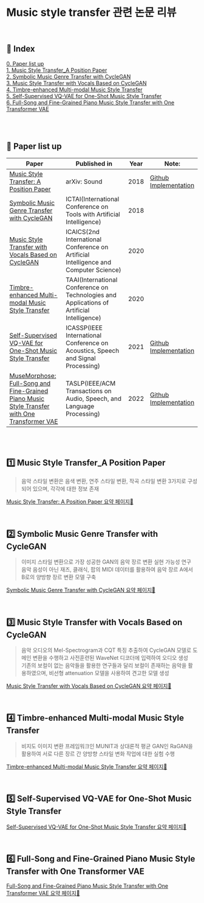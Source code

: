# Music style transfer 관련 논문 리뷰  
<br/>

## 📌 Index
[0. Paper list up](#📃-Paper-list-up)  
[1. Music Style Transfer_A Position Paper](#1️⃣-Music-Style-Transfer_A-Position-Paper)  
[2. Symbolic Music Genre Transfer with CycleGAN](#2️⃣-Symbolic-Music-Genre-Transfer-with-CycleGAN)  
[3. Music Style Transfer with Vocals Based on CycleGAN](#3️⃣-Music-Style-Transfer-with-Vocals-Based-on-CycleGAN)  
[4. Timbre-enhanced Multi-modal Music Style Transfer](#4️⃣-Timbre-enhanced-Multi-modal-Music-Style-Transfer)  
[5. Self-Supervised VQ-VAE for One-Shot Music Style Transfer](#5️⃣-Self-Supervised-VQ-VAE-for-One-Shot-Music-Style-Transfer)  
[6. Full-Song and Fine-Grained Piano Music Style Transfer with One Transformer VAE](#6️⃣-Full-Song-and-Fine-Grained-Piano-Music-Style-Transfer-with-One-Transformer-VAE)  
  
<br/><br/>
  
  
## 📃 Paper list up
|Paper|Published in|Year|Note:|
|------|---|:--:|---|
|[Music Style Transfer: A Position Paper](https://arxiv.org/pdf/1803.06841.pdf)|arXiv: Sound|2018|[Github Implementation](https://github.com/ChienYuLu/Play-As-You-Like-Timbre-Enhanced-Multi-modal-Music-Style-Transfer)|
|[Symbolic Music Genre Transfer with CycleGAN](https://arxiv.org/pdf/1809.07575.pdf)|ICTAI(International Conference on Tools with Artificial Intelligence)|2018||
|[Music Style Transfer with Vocals Based on CycleGAN](https://iopscience.iop.org/article/10.1088/1742-6596/1631/1/012039)|ICAICS(2nd International Conference on Artificial Intelligence and Computer Science)|2020||
|[Timbre-enhanced Multi-modal Music Style Transfer](https://arxiv.org/pdf/1811.12214.pdf)|TAAI(International Conference on Technologies and Applications of Artificial Intelligence)|2020||
|[Self-Supervised VQ-VAE for One-Shot Music Style Transfer](https://arxiv.org/pdf/2102.05749)|ICASSP(IEEE International Conference on Acoustics, Speech and Signal Processing)|2021|[Github Implementation](https://github.com/cifkao/ss-vq-vae)|
|[MuseMorphose: Full-Song and Fine-Grained Piano Music Style Transfer with One Transformer VAE](https://arxiv.org/pdf/2105.04090)|TASLP(IEEE/ACM Transactions on Audio, Speech, and Language Processing)|2022|[Github Implementation](https://github.com/YatingMusic/MuseMorphose)|


<br/><br/>
  
  
## 1️⃣ Music Style Transfer_A Position Paper
> 음악 스타일 변환은 음색 변환, 연주 스타일 변환, 작곡 스타일 변환 3가지로 구성되어 있으며, 각각에 대한 정보 존재  

[Music Style Transfer: A Position Paper 요약 페이지🔎](https://github.com/Hyeji-Jo/Papers-related-to-the-Music-Style-Transfer/blob/d57a25cfe7b6e00b6e90725ed08f14ccb54fe108/Music%20Style%20Transfer%3A%20A%20Position%20Paper_Summary.md)
  
<br/>

## 2️⃣ Symbolic Music Genre Transfer with CycleGAN
> 이미지 스타일 변환으로 가장 성공한 GAN의 음악 장르 변환 실현 가능성 연구  
> 음악 음성이 아닌 재즈, 클래식, 팝의 MIDI 데이터를 활용하여 음악 장르 A에서 B로의 양방향 장르 변환 모델 구축

[Symbolic Music Genre Transfer with CycleGAN 요약 페이지🔎](https://github.com/Hyeji-Jo/Papers-related-to-the-Music-Style-Transfer/blob/d57a25cfe7b6e00b6e90725ed08f14ccb54fe108/Symbolic%20Music%20Genre%20Transfer%20with%20CycleGAN_Summary.md)  

<br/>

## 3️⃣ Music Style Transfer with Vocals Based on CycleGAN
> 음악 오디오의 Mel-Spectrogram과 CQT 특징 추출하여 CycleGAN 모델로 도메인 변환을 수행하고 사전훈련된 WaveNet 디코더에 입력하여 오디오 생성  
> 기존의 보컬이 없는 음악들을 활용한 연구들과 달리 보컬이 존재하는 음악을 활용하였으며, 비선형 attenuation 모델을 사용하여 견고한 모델 생성  

[Music Style Transfer with Vocals Based on CycleGAN 요약 페이지🔎](https://github.com/Hyeji-Jo/Papers-related-to-the-Music-Style-Transfer/blob/f731efab8428b3ad09808a4a92f457e66b8b471d/Music%20Style%20Transfer%20with%20Vocals%20Based%20on%20CycleGAN_Summary.md)   

<br/>
  
## 4️⃣ Timbre-enhanced Multi-modal Music Style Transfer
> 비지도 이미지 변환 프레임워크인 MUNIT과 상대론적 평균 GAN인 RaGAN을 활용하여 서로 다른 장르 간 양방향 스타일 변화 작업에 대한 실험 수행  

[Timbre-enhanced Multi-modal Music Style Transfer 요약 페이지🔎](https://github.com/Hyeji-Jo/Papers-related-to-the-Music-Style-Transfer/blob/d57a25cfe7b6e00b6e90725ed08f14ccb54fe108/Play%20as%20You%20Like%3A%20Timbre-Enhanced%20Multi-Modal%20Music%20Style%20Transfer_%20Summary.md)  

<br/>
  
## 5️⃣ Self-Supervised VQ-VAE for One-Shot Music Style Transfer
> 

[Self-Supervised VQ-VAE for One-Shot Music Style Transfer 요약 페이지🔎](https://github.com/Hyeji-Jo/Papers-related-to-the-Music-Style-Transfer/blob/main/Self-Supervised%20VQ-VAE%20for%20One-Shot%20Music%20Style%20Transfer_Summary.md)  

<br/>
  
## 6️⃣ Full-Song and Fine-Grained Piano Music Style Transfer with One Transformer VAE  
> 

[Full-Song and Fine-Grained Piano Music Style Transfer with One Transformer VAE 요약 페이지🔎](https://github.com/Hyeji-Jo/Papers-related-to-the-Music-Style-Transfer/blob/main/Full-Song%20and%20Fine-Grained%20Piano%20Music%20Style%20Transfer%20with%20One%20Transformer%20VAE_Summary.md)  

<br/>
